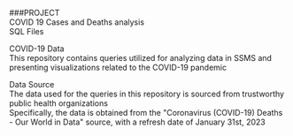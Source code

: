 ###PROJECT  
COVID 19 Cases and Deaths analysis  
SQL Files

COVID-19 Data  
This repository contains queries utilized for analyzing data in SSMS and presenting visualizations related to the COVID-19 pandemic

Data Source  
The data used for the queries in this repository is sourced from trustworthy public health organizations  
Specifically, the data is obtained from the "Coronavirus (COVID-19) Deaths - Our World in Data" source, with a refresh date of January 31st, 2023
